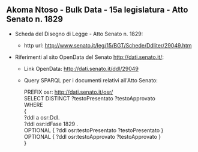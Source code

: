 ## Akoma Ntoso - Bulk Data - 15a legislatura - Atto Senato n. 1829 ##

* Scheda del Disegno di Legge - Atto Senato n. 1829:
	* http url: http://www.senato.it/leg/15/BGT/Schede/Ddliter/29049.htm

* Riferimenti al sito OpenData del Senato http://dati.senato.it/:
	* Link OpenData: http://dati.senato.it/ddl/29049
	* Query SPARQL per i documenti relativi all'Atto Senato:

        PREFIX osr: <http://dati.senato.it/osr/>  
		SELECT DISTINCT ?testoPresentato ?testoApprovato  
		WHERE  
		{  
		    ?ddl a osr:Ddl.  
		    ?ddl osr:idFase 1829 .  
		    OPTIONAL { ?ddl osr:testoPresentato ?testoPresentato }  
		    OPTIONAL { ?ddl osr:testoApprovato ?testoApprovato }  
		}
		